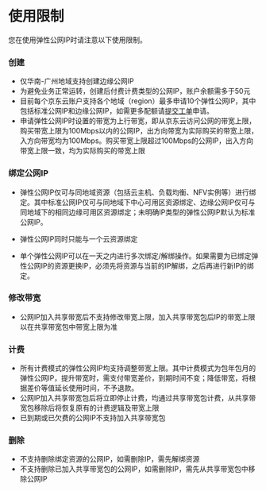 # 使用限制

您在使用弹性公网IP时请注意以下使用限制。

### 创建
- 仅华南-广州地域支持创建边缘公网IP
- 为避免业务正常运转，创建后付费计费类型的公网IP，账户余额需多于50元
- 目前每个京东云账户支持各个地域（region）最多申请10个弹性公网IP，其中包括标准公网IP和边缘公网IP，如需更多配额请[提交工单](https://ticket.jdcloud.com/applyorder/form?cateId=1135&questionId=1155)申请。
- 申请弹性公网IP时设置的带宽为上行带宽，即从京东云访问公网的带宽上限，购买带宽上限为100Mbps以内的公网IP，出方向带宽为实际购买的带宽上限，入方向带宽均为100Mbps。购买带宽上限超过100Mbps的公网IP，出入方向带宽上限一致，均为实际购买的带宽上限

### 绑定公网IP

- 弹性公网IP仅可与同地域资源（包括云主机、负载均衡、NFV实例等）进行绑定。其中标准公网IP仅可与同地域下中心可用区资源绑定、边缘公网IP仅可与同地域下的相同边缘可用区资源绑定；未明确IP类型的弹性公网IP默认为标准公网IP。

- 弹性公网IP同时只能与一个云资源绑定

- 单个弹性公网IP可以在一天之内进行多次绑定/解绑操作。如果需要为已绑定弹性公网IP的资源更换IP，必须先将资源与当前的IP解绑，之后再进行新IP的绑定。


### 修改带宽
- 公网IP加入共享带宽后不支持修改带宽上限，加入共享带宽包后IP的带宽上限以在共享带宽包中带宽上限为准

### 计费

- 所有计费模式的弹性公网IP均支持调整带宽上限。其中计费模式为包年包月的弹性公网IP，提升带宽时，需支付带宽差价，到期时间不变；降低带宽，将根据差价等值延长使用时间，不予退款。
- 公网IP加入共享带宽包后将立即停止计费，均通过共享带宽包计费，从共享带宽包移除后将恢复原有的计费逻辑及带宽上限
- 已到期或已欠费的公网IP不支持加入共享带宽包

### 删除

- 不支持删除绑定资源的公网IP，如需删除IP，需先解绑资源
- 不支持删除已加入共享带宽包的公网IP，如需删除IP，需先从共享带宽包中移除公网IP
